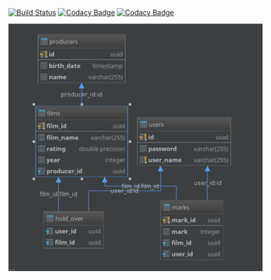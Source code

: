 [![Build Status](https://travis-ci.org/SemenTsinsky/filmSearch.svg?branch=master)](https://travis-ci.org/SemenTsinsky/filmSearch)
[![Codacy Badge](https://api.codacy.com/project/badge/Grade/77c30b1591fc473ab4133c88295e1dd6)](https://www.codacy.com/app/SemenTsinsky/filmSearch?utm_source=github.com&amp;utm_medium=referral&amp;utm_content=SemenTsinsky/filmSearch&amp;utm_campaign=Badge_Grade)
[![Codacy Badge](https://api.codacy.com/project/badge/Coverage/77c30b1591fc473ab4133c88295e1dd6)](https://www.codacy.com/app/SemenTsinsky/filmSearch?utm_source=github.com&utm_medium=referral&utm_content=SemenTsinsky/filmSearch&utm_campaign=Badge_Coverage)


![Screenshot](umlDiagram.png)
